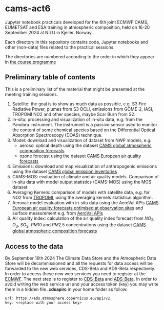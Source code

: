 # cams-act6

Jupyter notebook practicals developed for the 6th joint ECMWF CAMS, EUMETSAT and ESA training in atmospheric composition, held on 16-20 September 2024 at NILU in Kjeller, Norway.

Each directory in this repository contains code, Jupyter notebooks and other (non-data) files related to the practical sessions.

The directories are numbered according to the order in which they appear in [the course programme](https://atmosphere.copernicus.eu/6th-ecmwf-cams-esa-eumetsat-training-atmospheric-composition)

## Preliminary table of contents
This is a preliminary list of the material that might be presented at the meeting training sessions.

1. Satellite: the goal is to show as much data as possible, e.g. S3 Fire Radiative Power, plumes from S3 OCLI, emissions from GOME-2, IASI, TROPOMI NO2 and other species, maybe Scar Burn from S2.
2. In-situ: processing and visualization of in-situ data, e.g. from the Pandora instrument. The instrument is a passive sensor used to monitor the content of some chemical species based on the Differential Optical Absorption Spectroscopy (DOAS) technique.
3. Model: download and visualization of dataset from NWP models, e.g.
   * aerosol optical depth using the dataset [CAMS global atmospheric composition forecasts](https://ads.atmosphere.copernicus.eu/cdsapp#!/dataset/cams-global-atmospheric-composition-forecasts?tab=overview)
   * ozone forecast using the dataset [CAMS European air quality forecasts](https://ads.atmosphere.copernicus.eu/cdsapp#!/dataset/cams-europe-air-quality-forecasts?tab=overview)
4. Emissions: download and map visualization of anthropogenic emissions using the dataset [CAMS global emission inventories](https://ads.atmosphere.copernicus.eu/cdsapp#!/dataset/cams-global-emission-inventories?tab=overview)
5. CAMS-MOS: evaluation of climate and air quality models. Comparison of in-situ data with model output statistics (CAMS-MOS) using the MOS dataset 
6. Averaging Kernels: comparison of models with satellite data, e.g. for NO2 from [TROPOMI](https://www.tropomi.eu/), using the averaging kernels statistical algorithm.
7. Aeroval: model evaluation with in-situ data using the AeroVal APIs [CAMS European air quality forecasts optimised at observation sites](https://ads.atmosphere.copernicus.eu/cdsapp#!/dataset/cams-europe-air-quality-forecasts-optimised-at-observation-sites?tab=overview) and surface measurement e.g. from [AeroVal APIs](https://aeroval.met.no/)
8. Air quality index: calculation of the air quality index forecast from $NO_2$, $O_3$, $SO_2$, $PM10$ and $PM2.5$ concentrations using the dataset [CAMS global atmospheric composition forecasts](https://ads.atmosphere.copernicus.eu/cdsapp#!/dataset/cams-global-atmospheric-composition-forecasts?tab=overview)

## Access to the data
By September 16th 2024 The Climate Data Store and the Atmospheric Data Store will be decommissioned and all the requests for data access will be forwarded to the new web services, CDS-Beta and ADS-Beta respectively. In order to access these new web services you need to register at the [ECMWF](https://www.ecmwf.int/). The next step is to register to [CDS-Beta](https://cds-beta.climate.copernicus.eu/) and [ADS-Beta](https://ads-beta.atmosphere.copernicus.eu/). In order to avoid writing the web service url and your access token (key) you may write them in a hidden file **.cdsapirc** in your home folder as follow:
```
url: https://ads.atmosphere.copernicus.eu/api/v2
key: <replace with your access key>
```
